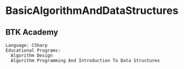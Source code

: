 # BasicAlgorithmAndDataStructures
## BTK Academy
```
Language: CSharp
Educational Programs:
  Algorithm Design
  Algorithm Programming And Introduction To Data Structures
```
